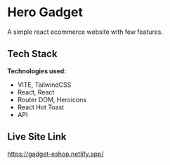 
# Hero Gadget

A simple react ecommerce website with few features.





## Tech Stack

**Technologies used:** 
- VITE, TailwindCSS
- React, React 
- Router DOM, Heroicons 
- React Hot Toast
- API



## Live Site Link

https://gadget-eshop.netlify.app/




